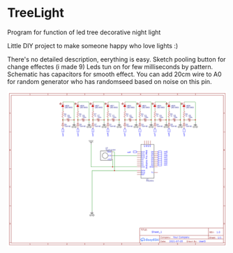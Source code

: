 # TreeLight
 Program for function of led tree decorative night light
 
 Little DIY project to make someone happy who love lights :)
 
 There's no detailed description, eerything is easy. Sketch pooling button for change effectes (i made 9) Leds tun on for few milliseconds by pattern. Schematic has capacitors for smooth effect.
 You can add 20cm wire to A0 for random generator who has randomseed based on noise on this pin.
 
![schematics](https://github.com/TheUserDead/TreeLight/blob/main/Schematic_TreeLight_2021-07-05.png)
